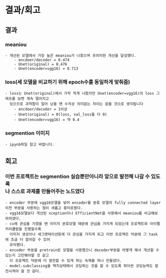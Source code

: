 # 결과/회고
## 결과

### meaniou
    - 개선된 모델에서 가장 높은 meaniou가 나왔으며 유의미한 개선을 달성했다.
        - encdoer/decoder = 0.474
        - Unet(original) = 0.476
        - Unet(encoder=vgg16) = 0.713
        
### loss(세 모델을 비교하기 위해 epoch수를 동일하게 맞춰줌)
    - loss는 Unet(original)에서 가작 적게 나왔지만 Unet(encoder=vgg16)의 loss 그래프를 보면 계속 떨어지고
      있으므로 과적합이 일어 났을 땐 수치상 의미없는 차이는 없을 것으로 생각됩니다
        - encdoer/decoder = 1이상
        - Unet(original) = 0(loss, val_loss둘 다 0)
        - Unet(encoder=vgg16) = 약 0.4
        
### segmention 이미지
    - ipynb파일 참고 바랍니다.    
## 회고

### 이번 프로젝트는 segmention 실습뿐만아니라 앞으로 발전해 나갈 수 있도록 <br> 나 스스로 과제를 만들어주는 노드였다  

    - encoder 부분에 vgg16모델을 넣어 encoder를 분류 모델의 fully connected layer이전 부분을 사용하는 점이 새롭고 흥미로웠다.
    - vgg16모델보다 개선된 xception이나 EfficientNet을 사용해서 meaniou를 비교해보아야겠다.
    - cv에 관심을 가졌을 땐 이미지 분류모델 때문에 관심을 가지게 되었는데 프로젝트와 아이펠 커리큘럼을 진행할수록
      이미지 생성이나 세그멘테이션등에 더 관심을 가지게 되고 이번 프로젝트 덕분에 그 task에 조금 더 알아갈 수 있어
      유익했다.
    - encoder 부분을 pretrain된 모델을 사용했으니 decoder부분을 어떻게 해서 개선할 수 있는지 고민해야할 것 같고
      이 프로젝트 덕분에 더 발전할 수 있게 하는 숙제를 하나 만들었다.
    - model-subclassing을 백지상태에서 코딩하는 것을 할 수 있도록 파이썬 코딩능력도 발전시켜야 할 것 같다. 

